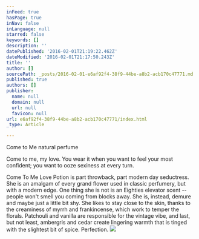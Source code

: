 ```yaml
---
inFeed: true
hasPage: true
inNav: false
inLanguage: null
starred: false
keywords: []
description: ''
datePublished: '2016-02-01T21:19:22.462Z'
dateModified: '2016-02-01T21:17:50.243Z'
title: ''
author: []
sourcePath: _posts/2016-02-01-e6af92f4-38f9-44be-a8b2-acb170c47771.md
published: true
authors: []
publisher:
  name: null
  domain: null
  url: null
  favicon: null
url: e6af92f4-38f9-44be-a8b2-acb170c47771/index.html
_type: Article

---
```

Come to Me natural perfume

Come to me, my love. You wear it when you want to feel your most confident; you want to ooze sexiness at every turn.
  
Come To Me Love Potion is part throwback, part modern day seductress. 
She is an amalgam of every grand flower used in classic perfumery, but 
with a modern edge. One thing she is not is an Eighties elevator scent --
people won't smell you coming from blocks away. She is, instead, demure
and maybe just a little bit shy. She likes to stay close to the skin, 
thanks to the creaminess of myrrh and frankincense, which work to temper
the florals. Patchouli and vanilla are responsible for the vintage 
vibe, and last, but not least, ambergris and cedar create lingering 
warmth that is tinged with the slightest bit of spice. Perfection.
![](https://the-grid-user-content.s3-us-west-2.amazonaws.com/098d5893-ee33-4be0-bc75-3e6f05efc442.jpg)